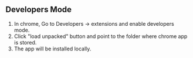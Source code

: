 ## Developers Mode
1. In chrome, Go to Developers -> extensions and enable developers mode.
2. Click "load unpacked" button and point to the folder where chrome app is stored.
3. The app will be installed locally.